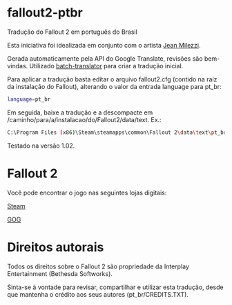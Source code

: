 # fallout2-ptbr
Tradução do Fallout 2 em português do Brasil

Esta iniciativa foi idealizada em conjunto com o artista [Jean Milezzi](http://www.jeanmilezzi.com.br/).

Gerada automaticamente pela API do Google Translate, revisões são bem-vindas.
Utilizado [batch-translator](https://github.com/michelmilezzi/batch-translator) para criar a tradução inicial.

Para aplicar a tradução basta editar o arquivo fallout2.cfg (contido na raíz da instalação do Fallout), alterando o valor da entrada language para pt_br:
```sh
language=pt_br
```
Em seguida, baixe a tradução e a descompacte em /caminho/para/a/instalacao/do/Fallout2/data/text. Ex.:
```sh
C:\Program Files (x86)\Steam\steamapps\common\Fallout 2\data\text\pt_br
```
Testado na versão 1.02. 

# Fallout 2
Você pode encontrar o jogo nas seguintes lojas digitais:

[Steam](http://store.steampowered.com/app/38410/Fallout_2_A_Post_Nuclear_Role_Playing_Game/)

[GOG](https://www.gog.com/game/fallout_2)

# Direitos autorais

Todos os direitos sobre o Fallout 2 são propriedade da Interplay Entertainment (Bethesda Softworks).

Sinta-se à vontade para revisar, compartilhar e utilizar esta tradução, desde que mantenha o crédito aos seus autores (pt_br/CREDITS.TXT).

